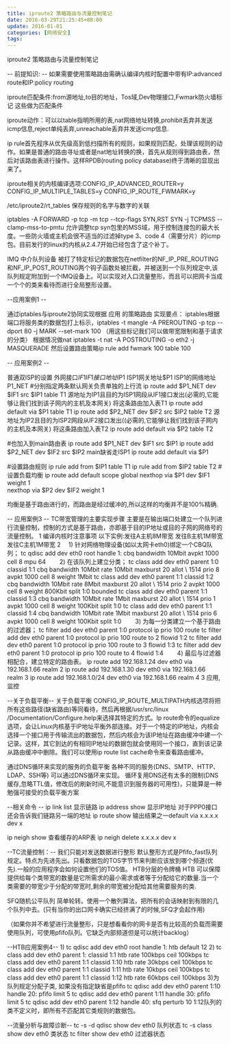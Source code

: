 ```yaml
---
title: iproute2 策略路由与流量控制笔记
date: 2016-03-29T21:25:45+08:00
update: 2016-01-01
categories: [网络安全]
tags:
---
```

iproute2 策略路由与流量控制笔记

-- 前提知识: --
如果需要使用策略路由需确认编译内核时配置中带有IP:advanced route和IP:policy routing

iproute匹配条件:from源地址,to目的地址，Tos域,Dev物理接口,Fwmark防火墙标记  这些做为匹配条件

iproute动作：可以以table指明所用的表,nat网络地址转换,prohibit丢弃并发送icmp信息,reject单纯丢弃,unreachable丢弃并发送icmp信息.

ip rule首先程序从优先级高到低扫描所有的规则，如果规则匹配，处理该规则的动作。如果是普通的路由寻址或者是nat地址转换的换，首先从规则得到路由表，然后对该路由表进行操作。这样RPDB(routing policy database)终于清晰的显现出来了。

iproute相关的内核编译选项:CONFIG_IP_ADVANCED_ROUTER=y CONFIG_IP_MULTIPLE_TABLES=y CONFIG_IP_ROUTE_FWMARK=y

/etc/iproute2/rt_tables 保存规则的名字与数字的关联

iptables -A FORWARD -p tcp -m tcp --tcp-flags SYN,RST SYN -j TCPMSS --clamp-mss-to-pmtu 允许调整tcp syn包里的MSS域，用于控制连接包的最大长度。一些防火墙或主机会很不适当的过滤掉type 3、code 4（需要分片）的icmp包。目前发行的linux的内核从2.4.7开始已经包含了这个补丁。

IMQ 中介队列设备
被打了特定标记的数据包在netfilter的NF_IP_PRE_ROUTING和NF_IP_POST_ROUTING两个钩子函数处被拦截，并被送到一个队列规定中,该队列规定附加到一个IMQ设备上。可以实现对入口流量整形，而且可以把网卡当成一个个的类来看待而进行全局整形设置。

--应用案例1 --

通过iptables与iproute2协同实现根据 应用 的策略路由
实现要点： iptables根据端口将服务类的数据包打上标示，iptables -t mangle -A PREROUTING -p tcp --dport 80 -j MARK --set-mark 100 （用这些标记我们可以做带宽限制和基于请求的分类）
根据情况做nat iptables -t nat -A POSTROUTING -o eth2 -j MASQUERADE
然后设置路由策略ip rule add fwmark 100 table 100

-- 应用案例2 --

普通双ISP的设置 外网接口$IF1 IF1接口地址$IP1 ISP1网关地址$P1 ISP1的网络地址P1_NET
#分别指定两条默认网关负责单独的上行流
ip route add $P1_NET dev $IF1 src $IP1 table T1 源地址为IP1且目的为ISP1网段从IF1接口发出(必需的,它能够让我们找到该子网内的主机及本网关) 将这条路由加入表T1
ip route add default via $P1 table T1
ip route add $P2_NET dev $IF2 src $IP2 table T2 源地址为IP2且目的为ISP2网段从IF2接口发出((必需的,它能够让我们找到该子网内的主机及本网关) 将这条路由加入表T2
ip route add default via $P2 table T2

#也加入到main路由表
ip route add $P1_NET dev $IF1 src $IP1
ip route add $P2_NET dev $IF2 src $IP2
  main缺省走ISP1
ip route add default via $P1

#设置路由规则
ip rule add from $IP1 table T1
ip rule add from $IP2 table T2
#设置负载均衡
ip route add default scope global nexthop via $P1 dev $IF1 weight 1 \
nexthop via $P2 dev $IF2 weight 1

均衡是基于路由进行的，而路由是经过缓冲的,所以这样的均衡并不是100%精确.

-- 应用案例3 --
 TC带宽管理的主要实现步骤 主要是在输出端口处建立一个队列进行流量控制，控制的方式是基于路由，亦即基于目的IP地址或目的子网的网络号的流量控制。
1 编译内核时注意事项
以下实例:发往A主机8M带宽 发往B主机1M带宽 发往C主机1M带宽
2 　1) 针对网络物理设备(如以太网卡eth0)绑定一个CBQ队列；
 tc qdisc add dev eth0 root handle 1: cbq bandwidth 10Mbit avpkt 1000 cell 8 mpu 64
　　2) 在该队列上建立分类；
 tc class add dev eth0 parent 1:0 classid 1:1 cbq bandwidth 10Mbit rate 10Mbit maxburst 20 allot \ 1514 prio 8 avpkt 1000 cell 8 weight 1Mbit
 tc class add dev eth0 parent 1:1 classid 1:2 cbq bandwidth 10Mbit rate 8Mbit maxburst 20 allot \ 1514 prio 2 avpkt 1000 cell 8 weight 800Kbit split 1:0 bounded
 tc class add dev eth0 parent 1:1 classid 1:3 cbq bandwidth 10Mbit rate 1Mbit maxburst 20 allot \ 1514 prio 1 avpkt 1000 cell 8 weight 100Kbit split 1:0
 tc class add dev eth0 parent 1:1 classid 1:4 cbq bandwidth 10Mbit rate 1Mbit maxburst 20 allot \ 1514 prio 6 avpkt 1000 cell 8 weight 100Kbit split 1:0
　　3) 为每一分类建立一个基于路由的过滤器；
tc filter add dev eth0 parent 1:0 protocol ip prio 100 route
tc filter add dev eth0 parent 1:0 protocol ip prio 100 route to 2 flowid 1:2
tc filter add dev eth0 parent 1:0 protocol ip prio 100 route to 3 flowid 1:3
tc filter add dev eth0 parent 1:0 protocol ip prio 100 route to 4 flowid 1:4
　　4) 最后与过滤器相配合，建立特定的路由表。
ip route add 192.168.1.24 dev eth0 via 192.168.1.66 realm 2
ip route add 192.168.1.30 dev eth0 via 192.168.1.66 realm 3
ip route add 192.168.1.0/24 dev eth0 via 192.168.1.66 realm 4
3 应用,监控

--关于负载平衡--
关于负载平衡 CONFIG_IP_ROUTE_MULTIPATH内核选项将把所有这些路径(缺省路由)等同看待，然后再根据/usr/src/linux /Documentation/Configure.help来选择其特定的方式。Ip route命令的equalize选项，会让Linux内核基于IP地址平衡外部连接。对于一个特定的IP地址，内核会选择一个接口用于传输流出的数据包，然后内核会为该IP地址在路由缓冲中建一个记录。这样，其它到达的有相同IP地址的数据包就会使用同一个接口，直到该记录从路由缓冲中删除。我们可以使用ip route list cache命令来查看路由缓冲。


通过DNS循环来实现的服务的负载平衡
各种不同的服务(DNS、SMTP、HTTP、LDAP、SSH等) 可以通过DNS循环来实现。
循环复用DNS还有太多的限制(DNS缓存,忽略TTL值，修改后的刷新时间,不能意识到服务器的可用性)，只能算是一种勉强可接受的负载平衡方案

--相关命令 --
ip link list 显示链路
ip address show 显示IP地址 对于PPP0接口还会告诉我们链路另一端的地址
ip route show 输出结果之一default via x.x.x.x dev x

ip neigh show 查看缓存的ARP表
ip neigh delete x.x.x.x dev x

--TC流量控制：--
我们只能对发送数据进行整形
默认整形方式是Pfifo_fast队列规定。特点为先进先出。只看数据包的TOS字节节来判断应该放到哪个频道(优先).一般的应用程序会如何设置他们的TOS值。
HTB分层的令牌桶
HTB 可以保障提供给每个类带宽的数量是它所需求的最小需求或者等于分配给它的数量.当一个类需要的带宽少于分配的带宽时,剩余的带宽被分配给其他需要服务的类.

SFQ随机公平队列
简单轮转。使用一个散列算法，把所有的会话映射到有限的几个队列中去。(只有当你的出口网卡确实已经挤满了的时候,SFQ才会起作用)

（如果你并不希望进行流量整形，只是想看看你的网卡是否有比较高的负载而需要使用队列，可使用pfifo队列。它缺乏内部频道但是可以统计backlog）

--HTB应用案例4--
1)
tc qdisc add dev eth0 root handle 1: htb default 12
2)
tc class add dev eth0 parent 1: classid 1:1 htb rate 100kbps ceil 100kbps
tc class add dev eth0 parent 1:1 classid 1:10 htb rate 30kbps ceil 100kbps
tc class add dev eth0 parent 1:1 classid 1:11 htb rate 10kbps ceil 100kbps
tc class add dev eth0 parent 1:1 classid 1:12 htb rate 60kbps ceil 100kbps
3)为队列规定分配子类, 如果没有指定缺省是pfifo
tc qdisc add dev eth0 parent 1:10 handle 20: pfifo limit 5
tc qdisc add dev eth0 parent 1:11 handle 30: pfifo limit 5
tc qdisc add dev eth0 parent 1:12 handle 40: sfq perturb 10
1:12队列的类不定义时，即所有不匹配其它类规则的数据包。

--流量分析与故障诊断--
tc -s -d qdisc show dev eth0 队列状态
tc -s class show dev eth0 类状态
tc filter show dev eth0 过滤器状态
